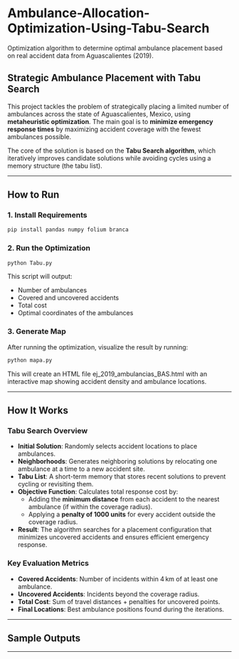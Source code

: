 # Ambulance-Allocation-Optimization-Using-Tabu-Search
Optimization algorithm to determine optimal ambulance placement based on real accident data from Aguascalientes (2019).


## Strategic Ambulance Placement with Tabu Search

This project tackles the problem of strategically placing a limited number of ambulances across the state of Aguascalientes, Mexico, using **metaheuristic optimization**. The main goal is to **minimize emergency response times** by maximizing accident coverage with the fewest ambulances possible.

The core of the solution is based on the **Tabu Search algorithm**, which iteratively improves candidate solutions while avoiding cycles using a memory structure (the tabu list).

---

## How to Run

### 1. Install Requirements

```bash
pip install pandas numpy folium branca
```

### 2. Run the Optimization

```bash
python Tabu.py
```
This script will output:

- Number of ambulances
- Covered and uncovered accidents
- Total cost
- Optimal coordinates of the ambulances

### 3. Generate Map

After running the optimization, visualize the result by running:

```bash
python mapa.py
```
This will create an HTML file ej_2019_ambulancias_BAS.html with an interactive map showing accident density and ambulance locations.

---

## How It Works

### Tabu Search Overview

- **Initial Solution**: Randomly selects accident locations to place ambulances.
- **Neighborhoods**: Generates neighboring solutions by relocating one ambulance at a time to a new accident site.
- **Tabu List**: A short-term memory that stores recent solutions to prevent cycling or revisiting them.
- **Objective Function**: Calculates total response cost by:
  - Adding the **minimum distance** from each accident to the nearest ambulance (if within the coverage radius).
  - Applying a **penalty of 1000 units** for every accident outside the coverage radius.
- **Result**: The algorithm searches for a placement configuration that minimizes uncovered accidents and ensures efficient emergency response.

### Key Evaluation Metrics

- **Covered Accidents**: Number of incidents within 4 km of at least one ambulance.
- **Uncovered Accidents**: Incidents beyond the coverage radius.
- **Total Cost**: Sum of travel distances + penalties for uncovered points.
- **Final Locations**: Best ambulance positions found during the iterations.

---

## Sample Outputs


---
